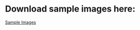 # Download sample images here:

[Sample Images](https://drive.switch.ch/index.php/s/AuD2N9TYjtiBoCS)